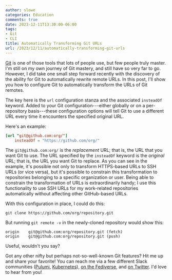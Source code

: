 ```yaml
---
author: slowe
categories: Education
comments: true
date: 2023-12-11T13:30:00-06:00
tags:
- Git
- CLI
title: Automatically Transforming Git URLs
url: /2023/12/11/automatically-transforming-git-urls
---
```


[Git][link-1] is one of those tools that lots of people use, but few people truly master. I'm still on my own journey of Git mastery, and still have so very far to go. However, I did take one small step forward recently with the discovery of the ability for Git to automatically rewrite remote URLs. In this post, I'll show you how to configure Git to automatically transform the URLs of Git remotes.<!--more-->

The key here is the `url` configuration stanza and the associated `insteadOf` keyword. Added to your Git configuration---either globally or on a per-repository basis---these configuration options will tell Git to use a different URL every time it encounters the specified original URL.

Here's an example:

```toml
[url "git@github.com:org/"]
    insteadOf = "https://github.com/org/"
```

The `git@github.com:org/` is the _replacement_ URL; that is, the URL that you want Git to use. The URL specified by the `insteadOf` keyword is the _original_ URL; that is, the URL you want Git to replace. As you can see in the example, it's possible not only to transform HTTPS-based URLs to SSH URLs (or vice versa), but it's possible to constrain this transformation to repositories belonging to a specific organization or user. Being able to constrain the transformation of URLs is extraordinarily handy; I use this functionality to use SSH URLs for my work-related repositories automatically without affecting other GitHub-based URLs.

With this configuration in place, I could do this:

```shell
git clone https://github.com/org/repository.git
```

But running `git remote -v` in the newly-cloned repository would show this:

```shell
origin    git@github.com:org/repository.git (fetch)
origin    git@github.com:org/repository.git (push)
```

Useful, wouldn't you say?

Got any other nifty but perhaps not-so-well-known Git features? Hit me up and share your favorite! You can reach me via a few different Slack communities ([Pulumi][link-2], [Kubernetes][link-3]), [on the Fediverse][link-4], and [on Twitter][link-5]. I'd love to hear from you!

[link-1]: https://www.git-scm.com/
[link-2]: https://pulumi-community.slack.com/
[link-3]: https://kubernetes.slack.com/
[link-4]: https://fosstodon.org/@scottslowe
[link-5]: https://twitter.com/scott_lowe
